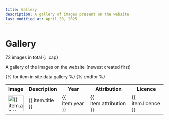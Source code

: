 ```yaml
---
title: Gallery
description: A gallery of images present on the website
last_modified_at: April 20, 2025
---
```


# Gallery
72 images in total
{: .cap}

A gallery of the images on the website (newest created first)

<div class="table" markdown=0>
  <table class="full borders smallest">
    <tr>
      <th>Image</th>
      <th>Description</th>
      <th>Year</th>
      <th>Attribution</th>
      <th>Licence</th>
    </tr>
    {% for item in site.data.gallery %}
    <tr>
      <td><a href="{{ item.full }}" target="_blank" aria-label="Click to view full image"><img src="{{ item.thumb }}" width="50" alt="{{ item.alt }}" title="Click to view full image"></a></td>
      <td>{{ item.title }}</td>
      <td>{{ item.year }}</td>
      <td>{{ item.attribution }}</td>
      <td>{{ item.licence }}</td>
    </tr>
    {% endfor %}
  </table>
</div>